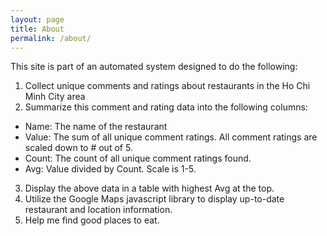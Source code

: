 ```yaml
---
layout: page
title: About
permalink: /about/
---
```


This site is part of an automated system designed to do the following:
1. Collect unique comments and ratings about restaurants in the Ho Chi Minh City area
2. Summarize this comment and rating data into the following columns:
+ Name: The name of the restaurant
+ Value: The sum of all unique comment ratings.  All comment ratings are scaled down to # out of 5.
+ Count: The count of all unique comment ratings found.
+ Avg: Value divided by Count.  Scale is 1-5.
3. Display the above data in a table with highest Avg at the top. 
4. Utilize the Google Maps javascript library to display up-to-date restaurant and location information.
5. Help me find good places to eat.
